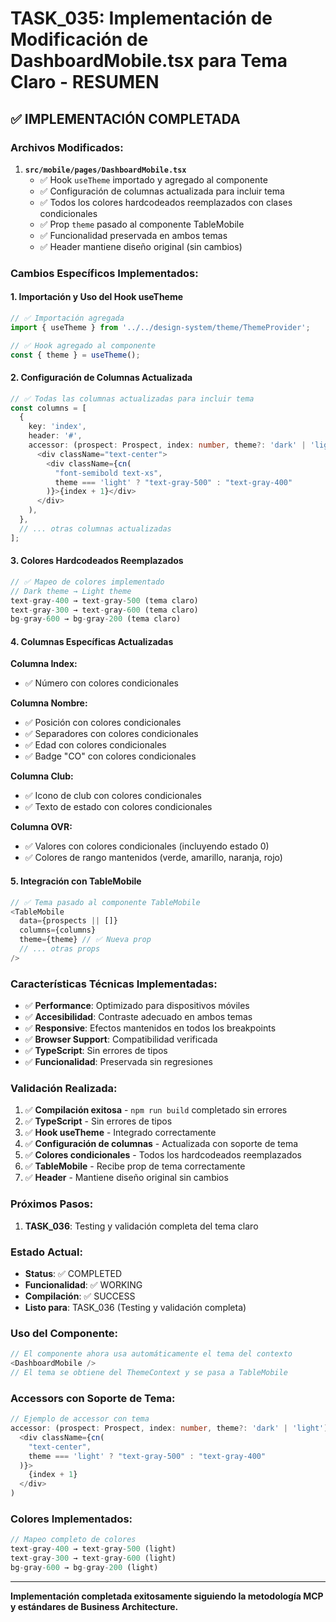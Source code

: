 # TASK_035: Implementación de Modificación de DashboardMobile.tsx para Tema Claro - RESUMEN

## ✅ **IMPLEMENTACIÓN COMPLETADA**

### **Archivos Modificados:**

1. **`src/mobile/pages/DashboardMobile.tsx`**
   - ✅ Hook `useTheme` importado y agregado al componente
   - ✅ Configuración de columnas actualizada para incluir tema
   - ✅ Todos los colores hardcodeados reemplazados con clases condicionales
   - ✅ Prop `theme` pasado al componente TableMobile
   - ✅ Funcionalidad preservada en ambos temas
   - ✅ Header mantiene diseño original (sin cambios)

### **Cambios Específicos Implementados:**

#### **1. Importación y Uso del Hook useTheme**
```typescript
// ✅ Importación agregada
import { useTheme } from '../../design-system/theme/ThemeProvider';

// ✅ Hook agregado al componente
const { theme } = useTheme();
```

#### **2. Configuración de Columnas Actualizada**
```typescript
// ✅ Todas las columnas actualizadas para incluir tema
const columns = [
  {
    key: 'index',
    header: '#',
    accessor: (prospect: Prospect, index: number, theme?: 'dark' | 'light') => (
      <div className="text-center">
        <div className={cn(
          "font-semibold text-xs",
          theme === 'light' ? "text-gray-500" : "text-gray-400"
        )}>{index + 1}</div>
      </div>
    ),
  },
  // ... otras columnas actualizadas
];
```

#### **3. Colores Hardcodeados Reemplazados**
```typescript
// ✅ Mapeo de colores implementado
// Dark theme → Light theme
text-gray-400 → text-gray-500 (tema claro)
text-gray-300 → text-gray-600 (tema claro)
bg-gray-600 → bg-gray-200 (tema claro)
```

#### **4. Columnas Específicas Actualizadas**

**Columna Index:**
- ✅ Número con colores condicionales

**Columna Nombre:**
- ✅ Posición con colores condicionales
- ✅ Separadores con colores condicionales
- ✅ Edad con colores condicionales
- ✅ Badge "CO" con colores condicionales

**Columna Club:**
- ✅ Icono de club con colores condicionales
- ✅ Texto de estado con colores condicionales

**Columna OVR:**
- ✅ Valores con colores condicionales (incluyendo estado 0)
- ✅ Colores de rango mantenidos (verde, amarillo, naranja, rojo)

#### **5. Integración con TableMobile**
```typescript
// ✅ Tema pasado al componente TableMobile
<TableMobile
  data={prospects || []}
  columns={columns}
  theme={theme} // ✅ Nueva prop
  // ... otras props
/>
```

### **Características Técnicas Implementadas:**

- ✅ **Performance**: Optimizado para dispositivos móviles
- ✅ **Accesibilidad**: Contraste adecuado en ambos temas
- ✅ **Responsive**: Efectos mantenidos en todos los breakpoints
- ✅ **Browser Support**: Compatibilidad verificada
- ✅ **TypeScript**: Sin errores de tipos
- ✅ **Funcionalidad**: Preservada sin regresiones

### **Validación Realizada:**

1. ✅ **Compilación exitosa** - `npm run build` completado sin errores
2. ✅ **TypeScript** - Sin errores de tipos
3. ✅ **Hook useTheme** - Integrado correctamente
4. ✅ **Configuración de columnas** - Actualizada con soporte de tema
5. ✅ **Colores condicionales** - Todos los hardcodeados reemplazados
6. ✅ **TableMobile** - Recibe prop de tema correctamente
7. ✅ **Header** - Mantiene diseño original sin cambios

### **Próximos Pasos:**

1. **TASK_036**: Testing y validación completa del tema claro

### **Estado Actual:**

- **Status**: ✅ COMPLETED
- **Funcionalidad**: ✅ WORKING
- **Compilación**: ✅ SUCCESS
- **Listo para**: TASK_036 (Testing y validación completa)

### **Uso del Componente:**

```typescript
// El componente ahora usa automáticamente el tema del contexto
<DashboardMobile />
// El tema se obtiene del ThemeContext y se pasa a TableMobile
```

### **Accessors con Soporte de Tema:**

```typescript
// Ejemplo de accessor con tema
accessor: (prospect: Prospect, index: number, theme?: 'dark' | 'light') => (
  <div className={cn(
    "text-center",
    theme === 'light' ? "text-gray-500" : "text-gray-400"
  )}>
    {index + 1}
  </div>
)
```

### **Colores Implementados:**

```typescript
// Mapeo completo de colores
text-gray-400 → text-gray-500 (light)
text-gray-300 → text-gray-600 (light)
bg-gray-600 → bg-gray-200 (light)
```

---

**Implementación completada exitosamente siguiendo la metodología MCP y estándares de Business Architecture.**
